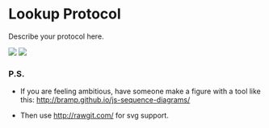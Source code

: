 # Lookup Protocol
Describe your protocol here.


<img src="https://cdn.rawgit.com/wenhuizhang/dist-sys-exercises/lec_3_prototype/lec-3/discovery/img/lookup_found.svg">


<img src="https://cdn.rawgit.com/wenhuizhang/dist-sys-exercises/lec_3_prototype/lec-3/discovery/img/lookup_not_found.svg">






### P.S.

- If you are feeling ambitious, have someone make a figure with a tool like this: http://bramp.github.io/js-sequence-diagrams/

- Then use http://rawgit.com/ for svg support. 
